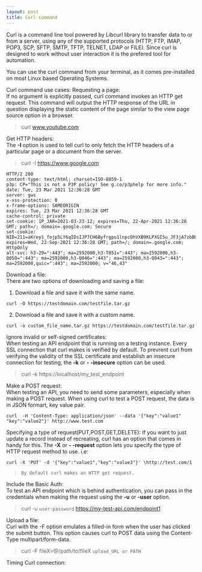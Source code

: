 ```yaml
---
layout: post
title: Curl command
---
```

Curl is a command line tool powered by Libcurl library to transfer data to or from a server, using any of the supported protocols (HTTP, FTP, IMAP, POP3, SCP, SFTP, SMTP, TFTP, TELNET, LDAP or FILE). Since curl is designed to work without user interaction it is the prefered tool for automation.

You can use the curl command from your terminal, as it comes pre-installed on most Linux based Operating Systems.

Curl command use cases:
Requesting a page:<br>
If no argument is explicitly passed, curl command invokes an HTTP get request. This command will output the HTTP response of the URL in question displaying the static content of the page similar to the view page source option in a browser.

 > curl www.youtube.com


Get HTTP headers:<br>
The **-I** option is used to tell curl to only fetch the HTTP headers of a particular page or a document from the server.

 >curl -I https://www.google.com

```
HTTP/2 200 
content-type: text/html; charset=ISO-8859-1
p3p: CP="This is not a P3P policy! See g.co/p3phelp for more info."
date: Tue, 23 Mar 2021 12:36:28 GMT
server: gws
x-xss-protection: 0
x-frame-options: SAMEORIGIN
expires: Tue, 23 Mar 2021 12:36:28 GMT
cache-control: private
set-cookie: 1P_JAR=2021-03-23-12; expires=Thu, 22-Apr-2021 12:36:28 GMT; path=/; domain=.google.com; Secure
set-cookie: NID=211=aKrey1_fojp5LY6qIDsIJP7CH6Byfrgpu1lnpcOhVXB9KLPXGI5u_JF3jA7zbBUIRbFhHW09DG_0EJjpPKLVEW3DFUVr93mSE5CiIieCP1X_H8TonkZ5PSJ8cDicBFJB49fDRD6o9BmB54YE7W1dZJbpjL3HFQCdoinIHlPzFZA; expires=Wed, 22-Sep-2021 12:36:28 GMT; path=/; domain=.google.com; HttpOnly
alt-svc: h3-29=":443"; ma=2592000,h3-T051=":443"; ma=2592000,h3-Q050=":443"; ma=2592000,h3-Q046=":443"; ma=2592000,h3-Q043=":443"; ma=2592000,quic=":443"; ma=2592000; v="46,43"
```

Download a file:<br>
There are two options of downloading and saving a file:

 1. Download a file and save it with the same name.
```
curl -O https://testdomain.com/testfile.tar.gz
```
 2. Download a file and save it with a custom name.
```
curl -o custom_file_name.tar.gz https://testdomain.com/testfile.tar.gz
```

Ignore invalid or self-signed certificates:<br>
When testing an API endpoint that is running on a testing instance. Every SSL connection that curl makes is verified by default. To prevrent curl from verifying the validity of the SSL certificate and establish an insecure connection for testing, the **-k** or **- -insecure** option can be used.

 >curl -k https://localhost/my_test_endpoint

Make a POST request:<br>
When testing an API, you need to send some parameters, especially when making a POST request. When using curl to test a POST request, the data is in JSON formart, key value pair.

 ```
 curl  -H 'Content-Type: application/json' --data '{"key":"value1" "key":"value2"}' http://www.test.com
 ```

Specifying a type of request(PUT,POST,GET,DELETE):
If you want to just update a record instead of recreating, curl has an option that comes in handy for this. The **-X** or **- -request** option lets you specify the type of HTTP request method to use. i.e:

```
curl -X 'PUT' -d '{"key":"value1","key":"value3"}' \http://test.com/1
```

>`By default curl makes an HTTP get request.`

Include the Basic Auth:<br>
To test an API endpoint which is behind authentication, you can pass in the credentials when making the request using the **-u** or **-user** option.

>curl -u `user:password` https://my-test-api.com/endpoint1

Upload a file:<br>
Curl with the -F option emulates a filled-in form when the user has clicked the submit button. This option causes curl to POST data using the Content-Type multipart/form-data.

>curl -F fileX=@/path/to/fileX `upload_URL or PATH`

Timing Curl connection:
